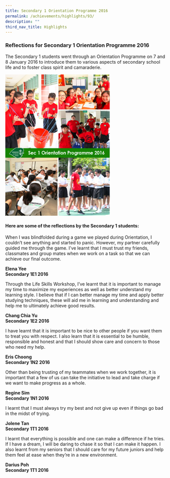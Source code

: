 ```yaml
---
title: Secondary 1 Orientation Programme 2016
permalink: /achievements/highlights/93/
description: ""
third_nav_title: Highlights
---
```

### **Reflections for Secondary 1 Orientation Programme 2016**
The Secondary 1 students went through an Orientation Programme on 7 and 8 January 2016 to introduce them to various aspects of secondary school life and to foster class spirit and camaraderie.

<img src="/images/Sec%201%20Orientation%20Camp%202016.jpg" style="width:65%">

#### **Here are some of the reflections by the Secondary 1 students:**

When I was blindfolded during a game we played during Orientation, I couldn’t see anything and started to panic. However, my partner carefully guided me through the game. I’ve learnt that I must trust my friends, classmates and group mates when we work on a task so that we can achieve our final outcome.

**Elena Yee**<br>
**Secondary 1E1 2016**

Through the Life Skills Workshop, I’ve learnt that it is important to manage my time to maximize my experiences as well as better understand my learning style. I believe that if I can better manage my time and apply better studying techniques, these will aid me in learning and understanding and help me to ultimately achieve good results.

**Chang Chia Yu**<br>
**Secondary 1E2 2016**

I have learnt that it is important to be nice to other people if you want them to treat you with respect. I also learn that it is essential to be humble, responsible and honest and that I should show care and concern to those who need my help.

**Eris Choong**<br>
**Secondary 1N2 2016**

Other than being trusting of my teammates when we work together, it is important that a few of us can take the initiative to lead and take charge if we want to make progress as a whole.

**Regine Sim**<br>
**Secondary 1N1 2016**

I learnt that I must always try my best and not give up even if things go bad in the midst of trying.

**Jolene Tan**<br>
**Secondary 1T1 2016**

I learnt that everything is possible and one can make a difference if he tries. If I have a dream, I will be daring to chase it so that I can make it happen. I also learnt from my seniors that I should care for my future juniors and help them feel at ease when they’re in a new environment.

**Darius Poh**<br>
**Secondary 1T1 2016**